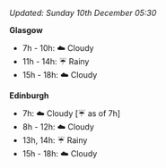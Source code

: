 *Updated: Sunday 10th December 05:30*

**Glasgow**

* 7h - 10h: :cloud: Cloudy
* 11h - 14h: :umbrella: Rainy
* 15h - 18h: :cloud: Cloudy

**Edinburgh**

* 7h: :cloud: Cloudy [:umbrella: as of 7h]
* 8h - 12h: :cloud: Cloudy
* 13h, 14h: :umbrella: Rainy
* 15h - 18h: :cloud: Cloudy
